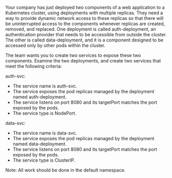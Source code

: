Your company has just deployed two components of a web application to a Kubernetes cluster, using deployments with multiple replicas. They need a way to provide dynamic network access to these replicas so that there will be uninterrupted access to the components whenever replicas are created, removed, and replaced. One deployment is called auth-deployment, an authentication provider that needs to be accessible from outside the cluster. The other is called data-deployment, and it is a component designed to be accessed only by other pods within the cluster.

The team wants you to create two services to expose these two components. Examine the two deployments, and create two services that meet the following criteria:

auth-svc:
- The service name is auth-svc.
- The service exposes the pod replicas managed by the deployment named auth-deployment.
- The service listens on port 8080 and its targetPort matches the port exposed by the pods.
- The service type is NodePort.


data-svc:
- The service name is data-svc.
- The service exposes the pod replicas managed by the deployment named data-deployment.
- The service listens on port 8080 and its targetPort matches the port exposed by the pods.
- The service type is ClusterIP.


Note: All work should be done in the default namespace.